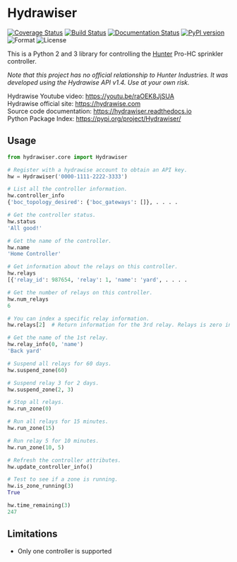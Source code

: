 # Hydrawiser
[![Coverage Status](https://coveralls.io/repos/github/ptcryan/hydrawiser/badge.svg?branch=master)](https://coveralls.io/github/ptcryan/hydrawiser?branch=master)
[![Build Status](https://travis-ci.org/ptcryan/hydrawiser.svg?branch=master)](https://travis-ci.org/ptcryan/hydrawiser)
[![Documentation Status](https://readthedocs.org/projects/hydrawiser/badge/?version=latest)](http://hydrawiser.readthedocs.io/en/latest/?badge=latest)
[![PyPI version](https://badge.fury.io/py/Hydrawiser.svg)](https://badge.fury.io/py/Hydrawiser)
![Format](https://img.shields.io/pypi/format/hydrawiser.svg)
![License](https://img.shields.io/pypi/l/hydrawiser.svg)

This is a Python 2 and 3 library for controlling the [Hunter](https://www.hunterindustries.com) Pro-HC sprinkler controller.

*Note that this project has no official relationship to Hunter Industries. It was developed using the Hydrawise API v1.4. Use at your own risk.*

Hydrawise Youtube video: https://youtu.be/raOEK8JjSUA<br/>
Hydrawise official site: https://hydrawise.com<br/>
Source code documentation: https://hydrawiser.readthedocs.io<br/>
Python Package Index: https://pypi.org/project/Hydrawiser/

## Usage
```python
from hydrawiser.core import Hydrawiser

# Register with a hydrawise account to obtain an API key.
hw = Hydrawiser('0000-1111-2222-3333')

# List all the controller information.
hw.controller_info
{'boc_topology_desired': {'boc_gateways': []}, . . . .

# Get the controller status.
hw.status
'All good!'

# Get the name of the controller.
hw.name
'Home Controller'

# Get information about the relays on this controller.
hw.relays
[{'relay_id': 987654, 'relay': 1, 'name': 'yard', . . . .

# Get the number of relays on this controller.
hw.num_relays
6

# You can index a specific relay information.
hw.relays[2]  # Return information for the 3rd relay. Relays is zero indexed.

# Get the name of the 1st relay.
hw.relay_info(0, 'name')
'Back yard'

# Suspend all relays for 60 days.
hw.suspend_zone(60)

# Suspend relay 3 for 2 days.
hw.suspend_zone(2, 3)

# Stop all relays.
hw.run_zone(0)

# Run all relays for 15 minutes.
hw.run_zone(15)

# Run relay 5 for 10 minutes.
hw.run_zone(10, 5)

# Refresh the controller attributes.
hw.update_controller_info()

# Test to see if a zone is running.
hw.is_zone_running(3)
True

hw.time_remaining(3)
247
```

## Limitations

* Only one controller is supported
